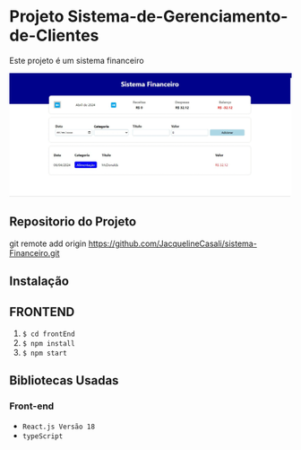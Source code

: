 # Projeto Sistema-de-Gerenciamento-de-Clientes

Este projeto é um sistema financeiro

![Video_sistemafinanceiro](./Video_sistemafinanceiro.gif)


## Repositorio do Projeto

git remote add origin https://github.com/JacquelineCasali/sistema-Financeiro.git

## Instalação

## FRONTEND

1. `$ cd frontEnd`
2. `$ npm install`
3. `$ npm start`


## Bibliotecas Usadas

### Front-end

- `React.js Versão 18 ` 
- `typeScript`

